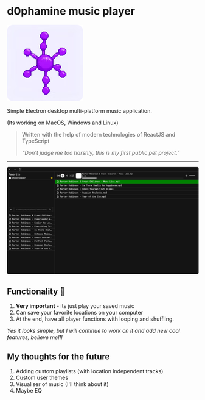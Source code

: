 # d0phamine music player

![dopamine.png](src/assets/dopamine.png)

Simple Electron desktop multi-platform music application.

(Its working on MacOS, Windows and Linux)

> Written with the help of modern technologies of ReactJS and TypeScript
> 
> 
> *“Don't judge me too harshly, this is my first public pet project.”*
> 

---

![CleanShot 2024-10-28 at 20.32.03@2x 1.png](src/assets/design.png)

## Functionality 🥹

1. **Very important** - its just play your saved music
2. Can save your favorite locations on your computer
3. At the end, have all player functions with looping and shuffling.

*Yes it looks simple, but I will continue to work on it and add new cool features, believe me!!!*

## My thoughts for the future

1. Adding custom playlists (with location independent tracks)
2. Custom user themes
3. Visualiser of music (I'll think about it)
4. Maybe EQ


